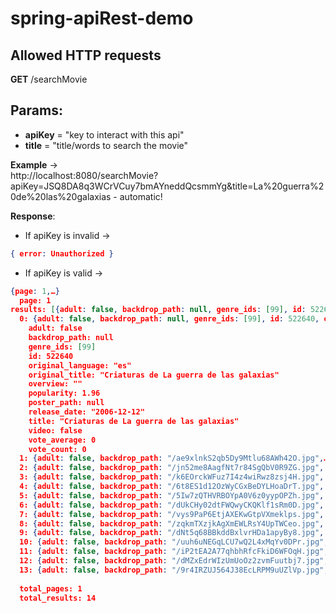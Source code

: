 # spring-apiRest-demo

## Allowed HTTP requests

**GET** /searchMovie

## Params: 

 * **apiKey** = "key to interact with this api"
 * **title** = "title/words to search the movie"


**Example** -> <br/> http://localhost:8080/searchMovie?apiKey=JSQ8DA8q3WCrVCuy7bmAYneddQcsmmYg&title=La%20guerra%20de%20las%20galaxias - automatic!

**Response**: <br/>
  * If apiKey is invalid  ->  
  ```json
  { error: Unauthorized }
  ```
  * If apiKey is valid  -> <br/>
  
  ```json
{page: 1,…}
    page: 1
  results: [{adult: false, backdrop_path: null, genre_ids: [99], id: 522640, original_language: "es",…},…]
    0: {adult: false, backdrop_path: null, genre_ids: [99], id: 522640, original_language: "es",…}
      adult: false
      backdrop_path: null
      genre_ids: [99]
      id: 522640
      original_language: "es"
      original_title: "Criaturas de La guerra de las galaxias"
      overview: ""
      popularity: 1.96
      poster_path: null
      release_date: "2006-12-12"
      title: "Criaturas de La guerra de las galaxias"
      video: false
      vote_average: 0
      vote_count: 0
    1: {adult: false, backdrop_path: "/ae9xlnkS2qb5Dy9Mtlu68AWh42O.jpg",…}
    2: {adult: false, backdrop_path: "/jn52me8AagfNt7r84SgQbV0R9ZG.jpg", genre_ids: [28, 12, 878], id: 181812,…}
    3: {adult: false, backdrop_path: "/k6EOrckWFuz7I4z4wiRwz8zsj4H.jpg", genre_ids: [28, 12, 878, 14],…}
    4: {adult: false, backdrop_path: "/6t8ES1d12OzWyCGxBeDYLHoaDrT.jpg", genre_ids: [28, 12, 878], id: 330459,…}
    5: {adult: false, backdrop_path: "/5Iw7zQTHVRBOYpA0V6z0yypOPZh.jpg", genre_ids: [878, 28, 12], id: 181808,…}
    6: {adult: false, backdrop_path: "/dUkCHy02dtFWQwyCKQKlf1sRm0D.jpg", genre_ids: [16, 12, 10751, 14, 878],…}
    7: {adult: false, backdrop_path: "/vys9PaP6EtjAXEKwGtpVXmeklps.jpg", genre_ids: [878, 28, 12, 14],…}
    8: {adult: false, backdrop_path: "/zqkmTXzjkAgXmEWLRsY4UpTWCeo.jpg", genre_ids: [12, 28, 878], id: 11,…}
    9: {adult: false, backdrop_path: "/dNt5q68BBkddBxlvrHDa1apyBy8.jpg", genre_ids: [12, 28, 878], id: 1894,…}
    10: {adult: false, backdrop_path: "/uuh6uNEGqLCU7wQ2L4xMqYv0DPr.jpg", genre_ids: [878, 12, 28], id: 1895,…}
    11: {adult: false, backdrop_path: "/iP2tEA2A77qhbhRfcFkiD6WFOqH.jpg", genre_ids: [12, 28, 878], id: 1892,…}
    12: {adult: false, backdrop_path: "/dMZxEdrWIzUmUoOz2zvmFuutbj7.jpg", genre_ids: [12, 28, 878], id: 1891,…}
    13: {adult: false, backdrop_path: "/9r4IRZUJ564J38EcLRPM9uUZlVp.jpg", genre_ids: [12, 28, 878], id: 1893,…}
    
    total_pages: 1
    total_results: 14

```
